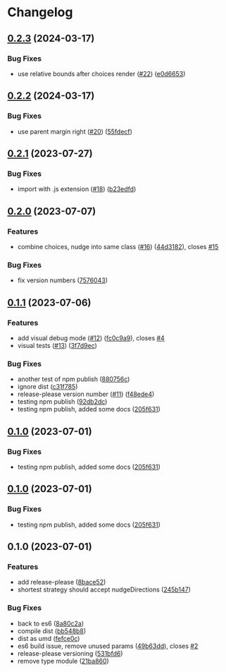 # Changelog

## [0.2.3](https://github.com/kevinschaul/avoid-overlap/compare/v0.2.2...v0.2.3) (2024-03-17)


### Bug Fixes

* use relative bounds after choices render ([#22](https://github.com/kevinschaul/avoid-overlap/issues/22)) ([e0d6653](https://github.com/kevinschaul/avoid-overlap/commit/e0d66534bfb6f171ec40145245190a2e61dd7e61))

## [0.2.2](https://github.com/kevinschaul/avoid-overlap/compare/v0.2.1...v0.2.2) (2024-03-17)


### Bug Fixes

* use parent margin right ([#20](https://github.com/kevinschaul/avoid-overlap/issues/20)) ([55fdecf](https://github.com/kevinschaul/avoid-overlap/commit/55fdecf66eb16262f09b4644a794ff702fe5b414))

## [0.2.1](https://github.com/kevinschaul/avoid-overlap/compare/v0.2.0...v0.2.1) (2023-07-27)


### Bug Fixes

* import with .js extension ([#18](https://github.com/kevinschaul/avoid-overlap/issues/18)) ([b23edfd](https://github.com/kevinschaul/avoid-overlap/commit/b23edfdc42648c756e066fa15e01f4f141a878a8))

## [0.2.0](https://github.com/kevinschaul/avoid-overlap/compare/v0.1.1...v0.2.0) (2023-07-07)


### Features

* combine choices, nudge into same class ([#16](https://github.com/kevinschaul/avoid-overlap/issues/16)) ([44d3182](https://github.com/kevinschaul/avoid-overlap/commit/44d31822e965019db2c392a4e1d5f0aa12a3e6a9)), closes [#15](https://github.com/kevinschaul/avoid-overlap/issues/15)


### Bug Fixes

* fix version numbers ([7576043](https://github.com/kevinschaul/avoid-overlap/commit/75760431cb3325ef22521d65a326617c6ac751c4))

## [0.1.1](https://github.com/kevinschaul/avoid-overlap/compare/v0.1.0...v0.1.1) (2023-07-06)


### Features

* add visual debug mode ([#12](https://github.com/kevinschaul/avoid-overlap/issues/12)) ([fc0c9a9](https://github.com/kevinschaul/avoid-overlap/commit/fc0c9a9d84ec3189aeb82c9dc2cabb4cff6d5ff0)), closes [#4](https://github.com/kevinschaul/avoid-overlap/issues/4)
* visual tests ([#13](https://github.com/kevinschaul/avoid-overlap/issues/13)) ([3f7d9ec](https://github.com/kevinschaul/avoid-overlap/commit/3f7d9ec1ee36adcd0c2f659832d11a5b52910f75))


### Bug Fixes

* another test of npm publish ([880756c](https://github.com/kevinschaul/avoid-overlap/commit/880756cf059908603ce41db54026c3119e88719c))
* ignore dist ([c31f785](https://github.com/kevinschaul/avoid-overlap/commit/c31f785b3ef8fc4f83fa109776c15d44a767de4e))
* release-please version number ([#11](https://github.com/kevinschaul/avoid-overlap/issues/11)) ([f48ede4](https://github.com/kevinschaul/avoid-overlap/commit/f48ede4990b363053bb25b02600987571186a937))
* testing npm publish ([92db2dc](https://github.com/kevinschaul/avoid-overlap/commit/92db2dc10850bee8ddc5e728d58262b684308241))
* testing npm publish, added some docs ([205f631](https://github.com/kevinschaul/avoid-overlap/commit/205f631467987adc7114aee66f1754a265475578))

## [0.1.0](https://github.com/kevinschaul/avoid-overlap/compare/v0.1.0...v0.1.0) (2023-07-01)


### Bug Fixes

* testing npm publish, added some docs ([205f631](https://github.com/kevinschaul/avoid-overlap/commit/205f631467987adc7114aee66f1754a265475578))

## [0.1.0](https://github.com/kevinschaul/avoid-overlap/compare/v0.1.0...v0.1.0) (2023-07-01)


### Bug Fixes

* testing npm publish, added some docs ([205f631](https://github.com/kevinschaul/avoid-overlap/commit/205f631467987adc7114aee66f1754a265475578))

## 0.1.0 (2023-07-01)


### Features

* add release-please ([8bace52](https://github.com/kevinschaul/avoid-overlap/commit/8bace52b105b6ad743833cbea78351b63c5571a2))
* shortest strategy should accept nudgeDirections ([245b147](https://github.com/kevinschaul/avoid-overlap/commit/245b147db65b8f53521d066de76da46e1f9c9374))


### Bug Fixes

* back to es6 ([8a80c2a](https://github.com/kevinschaul/avoid-overlap/commit/8a80c2a2fe9a04f44bdc891c070e91cebf2f342e))
* compile dist ([bb548b8](https://github.com/kevinschaul/avoid-overlap/commit/bb548b81e9fc1a1aad8bd951ea4fcfc82d0b27e1))
* dist as umd ([fefce0c](https://github.com/kevinschaul/avoid-overlap/commit/fefce0ca037805103dfba0e471a237ab6442bf95))
* es6 build issue, remove unused params ([49b63dd](https://github.com/kevinschaul/avoid-overlap/commit/49b63dd1808e122cca4da3866f4d7ddbc9276461)), closes [#2](https://github.com/kevinschaul/avoid-overlap/issues/2)
* release-please versioning ([531bfd6](https://github.com/kevinschaul/avoid-overlap/commit/531bfd6585a40b6ae40bcb4f2e76154cdab30ac0))
* remove type module ([21ba860](https://github.com/kevinschaul/avoid-overlap/commit/21ba86005816eaf51d9c83443173a114955c5847))
